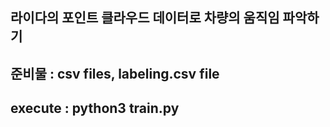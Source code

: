 ## 라이다의 포인트 클라우드 데이터로 차량의 움직임 파악하기

## 준비물 : csv files, labeling.csv file
## execute : python3 train.py

